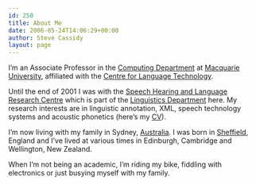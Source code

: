 ```yaml
---
id: 250
title: About Me
date: 2006-05-24T14:06:29+00:00
author: Steve Cassidy
layout: page
---
```

I&#8217;m an Associate Professor in the [Computing Department](http://www.comp.mq.edu.au/) at [Macquarie University](http://www.mq.edu.au/), affiliated with the [Centre for Language Technology](http://www.clt.mq.edu.au/).

Until the end of 2001 I was with the [Speech Hearing and Language Research Centre](http://www.shlrc.mq.edu.au) which is part of the [Linguistics Department](http://www.ling.mq.edu.au) here. My research interests are in linguistic annotation, XML, speech technology systems and acoustic phonetics (here&#8217;s my [CV](about-steve-cassidy/curriculum-vitae/)).

I&#8217;m now living with my family in Sydney, [Australia](http://www.csu.edu.au/education/australia.html). I was born in [Sheffield](http://www.shef.ac.uk/city/), England and I&#8217;ve lived at various times in Edinburgh, Cambridge and Wellington, New Zealand.

When I&#8217;m not being an academic, I&#8217;m riding my bike, fiddling with electronics or just busying myself with my family.
